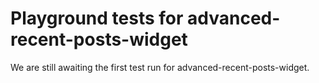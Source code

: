 # Playground tests for advanced-recent-posts-widget
We are still awaiting the first test run for advanced-recent-posts-widget.
